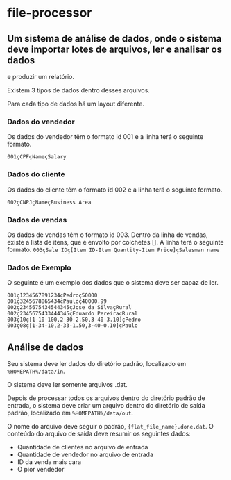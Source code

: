 # file-processor

## Um sistema de análise de dados, onde o sistema deve importar lotes de arquivos, ler e analisar os dados
e produzir um relatório.

Existem 3 tipos de dados dentro desses arquivos.

Para cada tipo de dados há um layout diferente.

### Dados do vendedor

Os dados do vendedor têm o formato id 001​ e a linha terá o seguinte formato.

```001çCPFçNameçSalary```

### Dados do cliente

Os dados do cliente têm o formato id 002​ e a linha terá o seguinte formato.

```002çCNPJçNameçBusiness Area```

### Dados de vendas

Os dados de vendas têm o formato id 003​. Dentro da linha de vendas, existe a lista
de itens, que é envolto por colchetes []. A linha terá o seguinte formato.
```003çSale IDç[Item ID-Item Quantity-Item Price]çSalesman name```

### Dados de Exemplo

O seguinte é um exemplo dos dados que o sistema deve ser capaz de ler.

```
001ç1234567891234çPedroç50000
001ç3245678865434çPauloç40000.99
002ç2345675434544345çJose da SilvaçRural
002ç2345675433444345çEduardo PereiraçRural
003ç10ç[1-10-100,2-30-2.50,3-40-3.10]çPedro
003ç08ç[1-34-10,2-33-1.50,3-40-0.10]çPaulo
```

## Análise de dados

Seu sistema deve ler dados do diretório padrão, localizado em ```%HOMEPATH%/data/in```.

O sistema deve ler somente arquivos .dat.

Depois de processar todos os arquivos dentro do diretório padrão de entrada, o
sistema deve criar um arquivo dentro do diretório de saída padrão, localizado em ```%HOMEPATH%/data/out```.

O nome do arquivo deve seguir o padrão, ```{flat_file_name}.done.dat```.
O conteúdo do arquivo de saída deve resumir os seguintes dados:

* Quantidade de clientes no arquivo de entrada
* Quantidade de vendedor no arquivo de entrada
* ID da venda mais cara
* O pior vendedor

